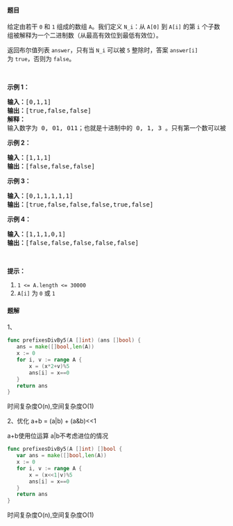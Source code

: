 #### 题目
<p>给定由若干&nbsp;<code>0</code>&nbsp;和&nbsp;<code>1</code>&nbsp;组成的数组 <code>A</code>。我们定义&nbsp;<code>N_i</code>：从&nbsp;<code>A[0]</code> 到&nbsp;<code>A[i]</code>&nbsp;的第 <code>i</code>&nbsp;个子数组被解释为一个二进制数（从最高有效位到最低有效位）。</p>

<p>返回布尔值列表&nbsp;<code>answer</code>，只有当&nbsp;<code>N_i</code>&nbsp;可以被 <code>5</code>&nbsp;整除时，答案&nbsp;<code>answer[i]</code> 为&nbsp;<code>true</code>，否则为 <code>false</code>。</p>

<p>&nbsp;</p>

<p><strong>示例 1：</strong></p>

<pre><strong>输入：</strong>[0,1,1]
<strong>输出：</strong>[true,false,false]
<strong>解释：</strong>
输入数字为 0, 01, 011；也就是十进制中的 0, 1, 3 。只有第一个数可以被 5 整除，因此 answer[0] 为真。
</pre>

<p><strong>示例 2：</strong></p>

<pre><strong>输入：</strong>[1,1,1]
<strong>输出：</strong>[false,false,false]
</pre>

<p><strong>示例 3：</strong></p>

<pre><strong>输入：</strong>[0,1,1,1,1,1]
<strong>输出：</strong>[true,false,false,false,true,false]
</pre>

<p><strong>示例&nbsp;4：</strong></p>

<pre><strong>输入：</strong>[1,1,1,0,1]
<strong>输出：</strong>[false,false,false,false,false]
</pre>

<p>&nbsp;</p>

<p><strong>提示：</strong></p>

<ol>
	<li><code>1 &lt;= A.length &lt;= 30000</code></li>
	<li><code>A[i]</code> 为&nbsp;<code>0</code>&nbsp;或&nbsp;<code>1</code></li>
</ol>


 #### 题解
 1、
 ```go
func prefixesDivBy5(A []int) (ans []bool) {
	ans = make([]bool,len(A))
	x := 0
	for i, v := range A {
		x = (x*2+v)%5
		ans[i] = x==0
	}
	return ans
}
```
 时间复杂度O(n),空间复杂度O(1)
 
 2、优化
 a+b = (a|b) + (a&b)<<1
  
 a+b使用位运算 a|b不考虑进位的情况
 ```go
func prefixesDivBy5(A []int) []bool {
	var ans = make([]bool,len(A))
	x := 0
	for i, v := range A {
		x = (x<<1|v)%5
		ans[i] = x==0
	}
	return ans
}
```
 时间复杂度O(n),空间复杂度O(1)
 